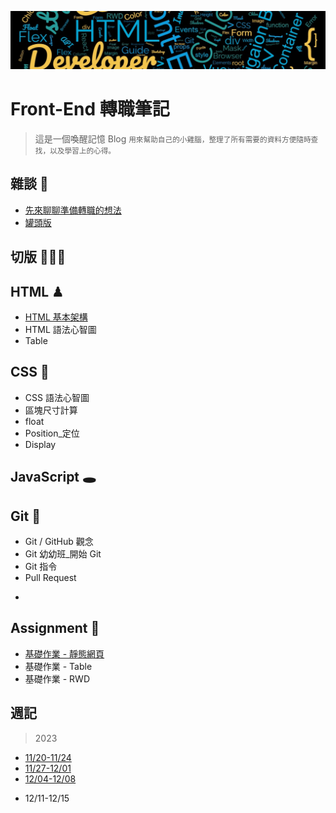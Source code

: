 ![image](https://github.com/ChloeTseng064/ChloeTseng064/blob/main/githubbanner.jpg)  

Front-End 轉職筆記 
===

> 這是一個喚醒記憶 Blog
<small> 用來幫助自己的小雞腦，整理了所有需要的資料方便隨時查找，以及學習上的心得。</small>

雜談 💬
---
- [先來聊聊準備轉職的想法](https://github.com/ChloeTseng064/F2E_studynotes/blob/main/folder/about%20change%20roles.md)
- [罐頭版](folder/can.md)

切版 👩🏻‍💻
---

HTML ♟
---
* [HTML 基本架構](https://github.com/ChloeTseng064/F2E_studynotes/blob/main/folder/BasicHTML.md)  
* HTML 語法心智圖  
* Table


CSS 🎨
---
* CSS 語法心智圖
* 區塊尺寸計算
* float
* Position_定位
* Display

JavaScript 🕳️
---

Git :memo:
---
* Git / GitHub 觀念
* Git 幼幼班_開始 Git
* Git 指令
* Pull Request
- 

Assignment 💯
---
* [基礎作業 - 靜態網頁](https://github.com/ChloeTseng064/F2E_studynotes/blob/main/folder/homework_lesson3.md)
* 基礎作業 - Table
* 基礎作業 - RWD

週記
---
> 2023
- [11/20-11/24](folder/wastebook/11.20-11.24.md)
- [11/27-12/01](folder/wastebook/11.27-12.01.md)
- [12/04-12/08](folder/wastebook/12.04-12.08.md)
* 12/11-12/15

